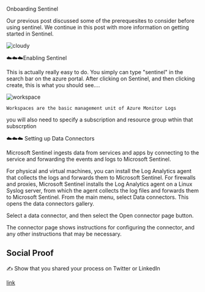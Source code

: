 Onboarding Sentinel

Our previous post discussed some of the prerequesites to consider before using sentinel. We continue in this post with more information on getting started in Sentinel. 

![cloudy](https://user-images.githubusercontent.com/102994059/209972283-d7c58259-91b7-422d-8d27-cbb021d5a2dd.png)



☁️☁️☁️Enabling Sentinel

This is actually really easy to do. You simply can type "sentinel" in the search bar on the azure portal. After clicking on Sentinel, and then clicking create, this is what you should see.... 

![workspace](https://user-images.githubusercontent.com/102994059/209974535-367d326e-e431-420d-bf0e-9260bce5e240.jpg)

    Workspaces are the basic management unit of Azure Monitor Logs
    
you will also need to specify a subscription and resource group wthin that subscrption





☁️☁️☁️ Setting up Data Connectors


Microsoft Sentinel ingests data from services and apps by connecting to the service and forwarding the events and logs to Microsoft Sentinel.

For physical and virtual machines, you can install the Log Analytics agent that collects the logs and forwards them to Microsoft Sentinel.
For firewalls and proxies, Microsoft Sentinel installs the Log Analytics agent on a Linux Syslog server, from which the agent collects the log files and forwards them to Microsoft Sentinel.
From the main menu, select Data connectors. This opens the data connectors gallery.

Select a data connector, and then select the Open connector page button.

The connector page shows instructions for configuring the connector, and any other instructions that may be necessary.



## Social Proof

✍️ Show that you shared your process on Twitter or LinkedIn

[link](link)
